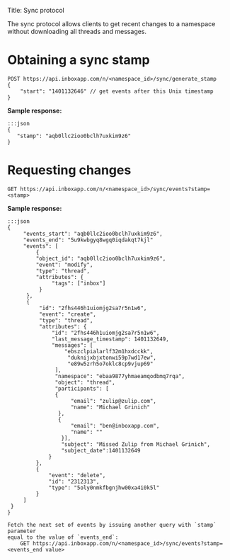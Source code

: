 Title: Sync protocol

The sync protocol allows clients to get recent changes to a namespace without
downloading all threads and messages.


# Obtaining a sync stamp

    POST https://api.inboxapp.com/n/<namespace_id>/sync/generate_stamp
    {
        "start": "1401132646" // get events after this Unix timestamp
    }

**Sample response:**
```
:::json
{
   "stamp": "aqb0llc2ioo0bclh7uxkim9z6"
}
```

# Requesting changes

    GET https://api.inboxapp.com/n/<namespace_id>/sync/events?stamp=<stamp>

**Sample response:**
```
:::json
{
     "events_start": "aqb0llc2ioo0bclh7uxkim9z6",
     "events_end": "5u9kwbgyq8wgq0iqdakqt7kjl"
     "events": [
         {
         "object_id": "aqb0llc2ioo0bclh7uxkim9z6",
         "event": "modify",
         "type": "thread",
         "attributes": {
              "tags": ["inbox"]
          }
      },
      {
          "id": "2fhs446h1uiomjg2sa7r5n1w6",
          "event": "create",
          "type": "thread",
          "attributes": {
              "id": "2fhs446h1uiomjg2sa7r5n1w6",
              "last_message_timestamp": 1401132649,
              "messages": [
                  "ebszclpialarlf32m1hxdcckk",
                   "duknijxbjxtonwi59p7wd17ew",
                   "e89w5zrh5o7oklc8cp9vjup69"
               ],
               "namespace": "ebaa9877yhmaeamqodbmq7rqa",
               "object": "thread",
               "participants": [
               {
                    "email": "zulip@zulip.com",
                    "name": "Michael Grinich"
                },
                {
                    "email": "ben@inboxapp.com",
                    "name": ""
                 }],
                 "subject": "Missed Zulip from Michael Grinich",
                 "subject_date":1401132649
             }
         },
         {
             "event": "delete",
             "id": "2312313",
             "type": "5oly0nmkfbgnjhw00xa4i0k5l"
         }
     ]
 }
}

Fetch the next set of events by issuing another query with `stamp` parameter
equal to the value of `events_end`:
    GET https://api.inboxapp.com/n/<namespace_id>/sync/events?stamp=<events_end value>
